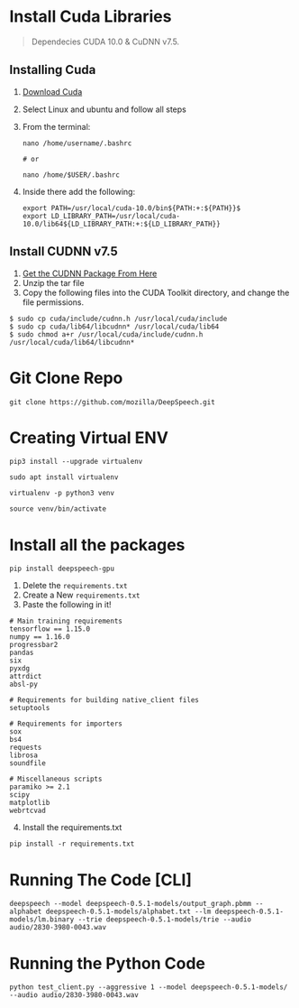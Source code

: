 # Install Cuda Libraries
> Dependecies CUDA 10.0 & CuDNN v7.5.
## Installing Cuda 
1. [Download Cuda](https://developer.nvidia.com/cuda-10.0-download-archive)
2. Select Linux and ubuntu and follow all steps
3.  From the terminal:
    
    ```
    nano /home/username/.bashrc
    
    # or
    
    nano /home/$USER/.bashrc
    
    ```
    
4.  Inside there add the following:
    
    ```
    export PATH=/usr/local/cuda-10.0/bin${PATH:+:${PATH}}$ 
    export LD_LIBRARY_PATH=/usr/local/cuda-10.0/lib64${LD_LIBRARY_PATH:+:${LD_LIBRARY_PATH}}
    ```
## Install CUDNN v7.5
1. [Get the CUDNN Package From Here](https://developer.nvidia.com/rdp/cudnn-archive#a-collapse750-10)
2. Unzip the tar file
3. Copy the following files into the CUDA Toolkit directory, and change the file permissions.
```
$ sudo cp cuda/include/cudnn.h /usr/local/cuda/include
$ sudo cp cuda/lib64/libcudnn* /usr/local/cuda/lib64
$ sudo chmod a+r /usr/local/cuda/include/cudnn.h /usr/local/cuda/lib64/libcudnn*
```

# Git Clone Repo
```git
git clone https://github.com/mozilla/DeepSpeech.git
```


# Creating Virtual ENV
```
pip3 install --upgrade virtualenv
```
```
sudo apt install virtualenv
```
```
virtualenv -p python3 venv
```
```
source venv/bin/activate
```
# Install all the packages
```
pip install deepspeech-gpu
```
1.  Delete the `requirements.txt`
2. Create a New `requirements.txt`
3. Paste the following in it!
```
# Main training requirements
tensorflow == 1.15.0
numpy == 1.16.0
progressbar2
pandas
six
pyxdg
attrdict
absl-py

# Requirements for building native_client files
setuptools

# Requirements for importers
sox
bs4
requests
librosa
soundfile

# Miscellaneous scripts
paramiko >= 2.1
scipy
matplotlib
webrtcvad
```
4. Install the requirements.txt
```
pip install -r requirements.txt
```
# Running The Code [CLI]
```
deepspeech --model deepspeech-0.5.1-models/output_graph.pbmm --alphabet deepspeech-0.5.1-models/alphabet.txt --lm deepspeech-0.5.1-models/lm.binary --trie deepspeech-0.5.1-models/trie --audio audio/2830-3980-0043.wav
```
# Running the Python Code 
```
python test_client.py --aggressive 1 --model deepspeech-0.5.1-models/ --audio audio/2830-3980-0043.wav
```
